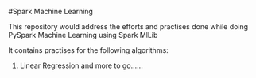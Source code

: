 #Spark Machine Learning

This repository would address the efforts and practises done while doing PySpark Machine Learning using Spark MlLib

It contains practises for the following algorithms:
1. Linear Regression 
and more to go......

